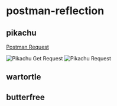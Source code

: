 # postman-reflection

## pikachu
[Postman Request](https://web.postman.co/workspace/My-Workspace~6792b07e-eb7f-421b-82b1-015cdcf5712d/request/37930025-d0d327b1-2b3a-4346-a9b8-2ca7d3ccedea?action=share&source=copy-link&creator=37930025)

![Pikachu Get Request](https://res.cloudinary.com/dgls7u3iq/image/upload/v1724719778/pikachu.getrequest.postman_hrkvg5.jpg)
![Pikachu Request](https://res.cloudinary.com/dgls7u3iq/image/upload/v1724719778/pikachu.showrequest.postman_bljedg.jpg)

## wartortle

## butterfree